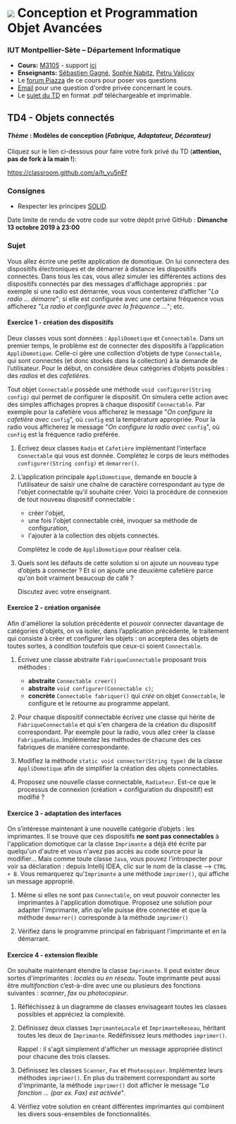 # ![](ressources/logo.jpeg) Conception et Programmation Objet Avancées 
### IUT Montpellier-Sète – Département Informatique
* **Cours:** [M3105](http://cache.media.enseignementsup-recherche.gouv.fr/file/25/09/7/PPN_INFORMATIQUE_256097.pdf) - support [ici](https://github.com/IUTInfoMontp-M3105/Ressources)
* **Enseignants:** [Sébastien Gagné](mailto:sebastien.gagne@umontpellier.fr), [Sophie Nabitz](mailto:sophie.nabitz@univ-avignon.fr), [Petru Valicov](mailto:petru.valicov@umontpellier.fr)
* Le [forum Piazza](https://piazza.com/class/jzs4o7je7zm1a0) de ce cours pour poser vos questions
* [Email](mailto:petru.valicov@umontpellier.fr) pour une question d'ordre privée concernant le cours.
* Le [sujet du TD](TD4.pdf) en format .pdf téléchargeable et imprimable.


## TD4 - Objets connectés
#### _Thème_ : Modèles de conception (_Fabrique, Adaptateur, Décorateur)_

Cliquez sur le lien ci-dessous pour faire votre fork privé du TD (**attention, pas de fork à la main !**):

https://classroom.github.com/a/h_yu5nEf

### Consignes
* Respecter les principes [SOLID](https://github.com/IUTInfoMontp-M3105/Ressources).

Date limite de rendu de votre code sur votre dépôt privé GitHub : **Dimanche 13 octobre 2019 à 23:00**


### Sujet
Vous allez écrire une petite application de domotique. On lui connectera des dispositifs électroniques et de démarrer à distance les dispositifs connectés. Dans tous les cas, vous allez simuler les différentes actions des dispositifs connectés par des messages d'affichage appropriés : par exemple si une radio est démarrée, vous vous contenterez d’afficher "_La radio ... démarre_"; si elle est configurée avec une certaine fréquence vous afficherez "_La radio et configurée avec la fréquence ..._"; etc.

#### Exercice 1 - création des dispositifs

Deux classes vous sont données : `AppliDomotique` et `Connectable`. Dans un premier temps, le problème est de connecter des dispositifs à l’application `AppliDomotique`. Celle-ci gère une collection d’objets de type `Connectable`, qui sont connectés (et donc stockés dans la collection) à la demande de l’utilisateur. Pour le début, on considère deux catégories d’objets possibles : des _radios_ et des _cafetières_.

Tout objet `Connectable` possède une méthode `void configurer(String config)` qui permet de configurer le dispositif. On simulera cette action avec des simples affichages propres à chaque dispositif `Connectable`. Par exemple pour la cafetière vous afficherez le message "_On configure la cafetière avec_ `config`", où `config` est la température appropriée. Pour la radio vous afficherez le message "_On configure la radio avec_ `config`", où `config` est la fréquence radio préférée.


1. Écrivez deux classes `Radio` et `Cafetière` implémentant l'interface `Connectable` qui vous est donnée. Complétez le corps de leurs méthodes `configurer(String config)` et `demarrer()`.

2. L’application principale `AppliDomotique`, demande en boucle à l’utilisateur de saisir une chaîne de caractère correspondant au type de l'objet connectable qu'il souhaite créer. Voici la procédure de connexion de tout nouveau dispositif connectable :
    * créer l'objet,
    * une fois l'objet connectable créé, invoquer sa méthode de configuration,
    * l'ajouter à la collection des objets connectés.

    Complétez le code de `AppliDomotique` pour réaliser cela.

3. Quels sont les défauts de cette solution si on ajoute un nouveau type d’objets à connecter ? Et si on ajoute une deuxième cafetière parce qu'on boit vraiment beaucoup de café ?

    Discutez avec votre enseignant.

#### Exercice 2 - création organisée
Afin d'améliorer la solution précédente et pouvoir connecter davantage de catégories d'objets, on va isoler, dans l’application précédente, le traitement qui consiste à créer et configurer les objets : on acceptera des objets de toutes sortes, à condition toutefois que ceux-ci soient `Connectable`.

1. Écrivez une classe abstraite `FabriqueConnectable` proposant trois méthodes : 
    * **abstraite** `Connectable creer()`
    * **abstraite** `void configurer(Connectable c)`;
    * **concrète** `Connectable fabriquer()` qui _crée_ on objet `Connectable`, le configure et le retourne au programme appelant.
    
2. Pour chaque dispositif connectable écrivez une classe qui hérite de `FabriqueConnectable` et qui s'en chargera de la création du dispositif correspondant. Par exemple pour la radio, vous allez créer la classe `FabriqueRadio`. Implémentez les méthodes de chacune des ces fabriques de manière correspondante.

3. Modifiez la méthode `static void connecter(String type)` de la classe `AppliDomotique` afin de simplifier la création des objets connectables.

4. Proposez une nouvelle classe connectable, `Radiateur`. Est-ce que le processus de connexion (création + configuration du dispositif) est modifié ?

#### Exercice 3 - adaptation des interfaces
On s’intéresse maintenant à une nouvelle catégorie d’objets : les imprimantes. Il se trouve que ces dispositifs **ne sont pas connectables** à l'application domotique car la classe `Imprimante` a déjà été écrite par quelqu'un d'autre et vous n'avez pas accès au code source pour la modifier... Mais comme toute classe `Java`, vous pouvez l'introspecter pour voir sa déclaration : depuis Intellij IDEA, clic sur le nom de la classe &longrightarrow; `CTRL + B`. Vous remarquerez qu'`Imprimante` a une méthode `imprimer()`, qui affiche un message approprié.

1. Même si elles ne sont pas `Connectable`, on veut pouvoir connecter les imprimantes à l'application domotique. Proposez une solution pour adapter l'imprimante, afin qu'elle puisse être connectée et que la méthode `demarrer()` corresponde à la méthode `imprimer()`

2. Vérifiez dans le programme principal en fabriquant l'imprimante et en la démarrant.


#### Exercice 4 - extension flexible

On souhaite maintenant étendre la classe `Imprimante`. Il peut exister deux sortes d'imprimantes : _locales_ ou _en réseau_. Toute imprimante peut aussi être _multifonction_ c’est-à-dire avec une ou plusieurs des fonctions suivantes : _scanner_, _fax_ ou _photocopieur_.

1. Réfléchissez à un diagramme de classes envisageant toutes les classes possibles et appréciez la complexité.

2. Définissez deux classes `ImprimanteLocale` et `ImprimanteReseau`, héritant toutes les deux de `Imprimante`. Redéfinissez leurs méthodes `imprimer()`.

    Rappel : il s'agit simplement d'afficher un message appropriée distinct pour chacune des trois classes.

3. Définissez les classes `Scanner`, `Fax` et `Photocopieur`. Implémentez leurs méthodes `imprimer()`. En plus du traitement correspondant au sorte d'imprimante, la méthode `imprimer()` doit afficher le message "_La fonction ... (par ex. Fax) est activée_".

4. Vérifiez votre solution en créant différentes imprimantes qui combinent les divers sous-ensembles de fonctionnalités. 
